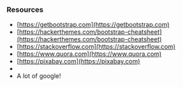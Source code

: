 ### Resources

* [https://getbootstrap.com](https://getbootstrap.com)
* [https://hackerthemes.com/bootstrap-cheatsheet](https://hackerthemes.com/bootstrap-cheatsheet)
* [https://stackoverflow.com](https://stackoverflow.com)
* [https://www.quora.com](https://www.quora.com)
* [https://pixabay.com](https://pixabay.com)
* []()
* A lot of google!